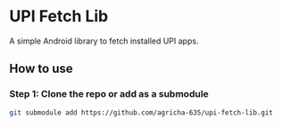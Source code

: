 # UPI Fetch Lib

A simple Android library to fetch installed UPI apps.

## How to use

### Step 1: Clone the repo or add as a submodule

```bash
git submodule add https://github.com/agricha-635/upi-fetch-lib.git
